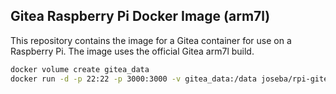 ## Gitea Raspberry Pi Docker Image (arm7l)

This repository contains the image for a Gitea container for use on a Raspberry Pi.
The image uses the official Gitea arm7l build.

```bash
docker volume create gitea_data
docker run -d -p 22:22 -p 3000:3000 -v gitea_data:/data joseba/rpi-gitea
```


